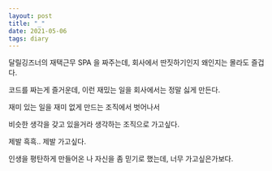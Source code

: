 ```yaml
---
layout: post
title: "_"
date: 2021-05-06
tags: diary
---
```


달릴깅즈너의 재택근무 SPA 을 짜주는데, 회사에서 딴짓하기인지 왜인지는 몰라도 즐겁다.

코드를 짜는게 즐거운데, 이런 재밌는 일을 회사에서는 정말 싫게 만든다.

재미 있는 일을 재미 없게 만드는 조직에서 벗어나서

비슷한 생각을 갖고 있을거라 생각하는 조직으로 가고싶다.

제발 흑흑.. 제발 가고싶다.

인생을 평탄하게 만들어온 나 자신을 좀 믿기로 했는데, 너무 가고싶은가보다.
